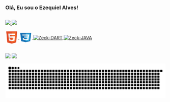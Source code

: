 ### Olá, Eu sou o Ezequiel Alves!

 ##
 
 <div>
  <a href="https://github.com/OZecks">
  <img height="150em" src="https://github-readme-stats.vercel.app/api?username=ozecks&show_icons=true&theme=onedark&include_all_commits=true&count_private=true"/>
  <img height="120em" src="https://github-readme-stats.vercel.app/api/top-langs/?username=ozecks&layout=compact&langs_count=7&theme=onedark"/>
</div>
<div style="display: inline_block"><br>
  <img align="center" alt="Zeck-HTML" width="40" src="https://raw.githubusercontent.com/devicons/devicon/master/icons/html5/html5-original.svg">
  <img align="center" alt="Zeck-CSS" height="30" width="40" src="https://raw.githubusercontent.com/devicons/devicon/master/icons/css3/css3-original.svg">
  <img align="center" alt="Zeck-DART" width="40" src="https://cdn.jsdelivr.net/gh/devicons/devicon/icons/dart/dart-plain.svg">
  <img align="center" alt="Zeck-JAVA" height="30" width="40" src="https://cdn.jsdelivr.net/gh/devicons/devicon/icons/java/java-original.svg">
</div>
  
  ##
  
  <div>
  <a href = "mailto:ezequiel.alves.souza06@gmail.com"><img src="https://img.shields.io/badge/-Gmail-%23333?style=for-the-badge&logo=gmail&logoColor=white" target="_blank"></a>
  <a href="https://www.linkedin.com/in/ezequiel-alves-b492341ba/" target="_blank"><img src="https://img.shields.io/badge/-LinkedIn-%230077B5?style=for-the-badge&logo=linkedin&logoColor=white" target="_blank"></a> 
 
  ![Snake animation](https://github.com/ozecks/ozecks/blob/output/github-contribution-grid-snake.svg)
  </div>
